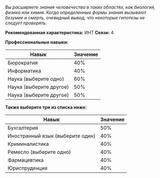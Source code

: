 *Вы расширяете знания человечества в таких областях, как биология, физика или химия. Когда определенные формы знания вызывают безумие и смерть, очевидный вывод, что некоторые гипотезы не следует проверять.*

**Рекомендованная характеристика:** ИНТ
**Связи:** 4

**Профессиональные навыки:**

|Навык|Значение|
|---|---|
|Бюрократия|40%|
|Информатика|40%|
|Наука (выберите одно)|60%|
|Наука (выберите другое)|50%|
|Наука (выберите другое)|50%|

**Также выберите три из списка ниже:**

|Навык|Значение|
|---|---|
|Бухгалтерия|50%|
|Иностранный язык (выберите один)|40%|
|Криминалистика|40%|
|Ремесло (выберите одно)|40%|
|Фармацевтика|40%|
|Юриспруденция|40%|
